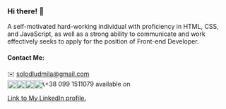 ### Hi there! 👋   
A self-motivated hard-working individual with proficiency in HTML, CSS, and JavaScript, as well as a strong ability to communicate and work effectively seeks to apply for the position of Front-end Developer. 

#### Contact Me:
:envelope: solodludmila@gmail.com  
:telephone_receiver:+38 099 1511079  available on 
<img src="https://upload.wikimedia.org/wikipedia/commons/1/19/WhatsApp_logo-color-vertical.svg" alt="WhatsApp icon" style="float: left;" width="20" /> <img src="http://pngimg.com/uploads/viber/viber_PNG26.png" alt="Viber icon" style="float: left;" width="20" />
<img src="https://upload.wikimedia.org/wikipedia/commons/5/5c/Telegram_Messenger.png" alt="Telegram icon" style="float: left;" width="20" />
<img src="https://upload.wikimedia.org/wikipedia/commons/6/60/Skype_logo_%282019%E2%80%93present%29.svg" alt="Skype icon" style="float: left;" width="20" /> 

[Link to My LinkedIn profile.](https://www.linkedin.com/in/liudmyla-solod/)

<!--
**liudmyla-solod/liudmyla-solod** is a ✨ _special_ ✨ repository because its `README.md` (this file) appears on your GitHub profile.
Here are some ideas to get you started:
- 🔭 I’m currently working on ...
- 🌱 I’m currently learning ...
-->
